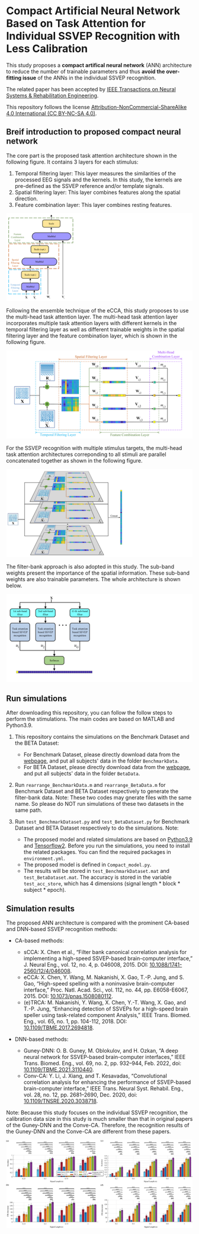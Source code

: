 # Compact Artificial Neural Network Based on Task Attention for Individual SSVEP Recognition with Less Calibration

This study proposes a **compact artifical neural network** (ANN) architecture to reduce the number of trainable parameters and thus **avoid the over-fitting issue** of the ANNs in the individual SSVEP recognition. 

The related paper has been accepted by [IEEE Transactions on Neural Systems & Rehabilitation Engineering](https://ieeexplore.ieee.org/xpl/RecentIssue.jsp?punumber=7333).

This repository follows the license [Attribution-NonCommercial-ShareAlike 4.0 International (CC BY-NC-SA 4.0)](https://creativecommons.org/licenses/by-nc-sa/4.0/deed.en).

## Breif introduction to proposed compact neural network

The core part is the proposed task attention architecture shown in the following figure. It contains 3 layers for each stimulus:

1. Temporal filtering layer: This layer measures the similarities of the processed EEG signals and the kernels. In this study, the kernels are pre-defined as the SSVEP reference and/or template signals.
2. Spatial filtering layer: This layer combines features along the spatial direction.
3. Feature combination layer: This layer combines resting features.

![Proposed task attention architecture](./images/1.png)

Following the ensemble technique of the eCCA, this study proposes to use the multi-head task attention layer. The multi-head task attention layer incorporates multiple task attention layers with different kernels in the temporal filtering layer as well as different trainable weights in the spatial filtering layer and the feature combination layer, which is shown in the following figure.

![Multi-head task attention](./images/2.png)

For the SSVEP recognition with multiple stimulus targets, the multi-head task attention architectures correponding to all stimuli are parallel concatenated together as shown in the following figure.

![Task attention based SSVEP recognition architecture](./images/3.png)

The filter-bank approach is also adopted in this study. The sub-band weights present the importance of the spatial information. These sub-band weights are also trainable parameters. The whole architecture is shown below.

![Task attention based SSVEP recognition architecture with filter-bank approach](./images/4.png)

## Run simulations

After downloading this repository, you can follow the follow steps to perform the stimulations. The main codes are based on MATLAB and Python3.9.

1. This repository contains the simulations on the Benchmark Dataset and the BETA Dataset:
   
   + For Benchmark Dataset, please directly download data from the [webpage](http://bci.med.tsinghua.edu.cn/download.html), and put all subjects' data in the folder `BenchmarkData`.
   + For BETA Dataset, please directly download data from the [webpage](http://bci.med.tsinghua.edu.cn/download.html), and put all subjects' data in the folder `BetaData`.

2. Run `rearrange_BenchmarkData.m` and `rearrange_BetaData.m` for Benchmark Dataset and BETA Dataset respectively to generate the filter-bank data. Note: These two codes may gnerate files with the same name. So please do NOT run simulations of these two datasets in the same path. 
3. Run `test_BenchmarkDataset.py` and `test_BetaDataset.py` for Benchmark Dataset and BETA Dataset respectively to do the simulations. Note:

    + The proposed model and related simulations are based on [Python3.9](https://docs.anaconda.com/free/anaconda/reference/packages/py3.9_win-64/) and [Tensorflow2](https://www.tensorflow.org/guide/effective_tf2?hl=zh-cn). Before you run the simulations, you need to install the related packages. You can find the required packages in `environment.yml`.
    + The proposed model is defined in `Compact_model.py`.
    + The results will be stored in `test_BenchmarkDataset.mat` and `test_BetaDataset.mat`. The accuracy is stored in the variable `test_acc_store`, which has 4 dimensions (signal length * block * subject * epoch).

## Simulation results

The proposed ANN architecture is compared with the prominent CA-based and DNN-based SSVEP recognition methods:

+ CA-based methods:
  
  + sCCA: X. Chen et al., “Filter bank canonical correlation analysis for implementing a high-speed SSVEP-based brain-computer interface,” J. Neural Eng., vol. 12, no. 4, p. 046008, 2015. DOI: [10.1088/1741-2560/12/4/046008](https://doi.org/10.1088/1741-2560/12/4/046008).
  + eCCA: X. Chen, Y. Wang, M. Nakanishi, X. Gao, T.-P. Jung, and S. Gao, “High-speed spelling with a noninvasive brain-computer interface,” Proc. Natl. Acad. Sci., vol. 112, no. 44, pp. E6058-E6067, 2015. DOI: [10.1073/pnas.1508080112](https://doi.org/10.1073/pnas.1508080112).
  + (e)TRCA: M. Nakanishi, Y. Wang, X. Chen, Y.-T. Wang, X. Gao, and T.-P. Jung, “Enhancing detection of SSVEPs for a high-speed brain speller using task-related component Analysis,” IEEE Trans. Biomed. Eng., vol. 65, no. 1, pp. 104-112, 2018. DOI: [10.1109/TBME.2017.2694818](https://doi.org/10.1109/TBME.2017.2694818).

+ DNN-based methods:

    + Guney-DNN: O. B. Guney, M. Oblokulov, and H. Ozkan, “A deep neural network for SSVEP-based brain-computer interfaces,” IEEE Trans. Biomed. Eng., vol. 69, no. 2, pp. 932–944, Feb. 2022, doi: [10.1109/TBME.2021.3110440](https://doi.org/10.1109/TBME.2021.3110440).
    + Conv-CA: Y. Li, J. Xiang, and T. Kesavadas, “Convolutional correlation analysis for enhancing the performance of SSVEP-based brain-computer interface,” IEEE Trans. Neural Syst. Rehabil. Eng., vol. 28, no. 12, pp. 2681–2690, Dec. 2020, doi: [10.1109/TNSRE.2020.3038718](https://doi.org/10.1109/TNSRE.2020.3038718).

Note: Because this study focuses on the individual SSVEP recognition, the calibration data size in this study is much smaller than that in original papers of the Guney-DNN and the Conve-CA. Therefore, the recognition results of the Guney-DNN and the Conve-CA are different from these papers.

![Classification performance](./images/5.png)
